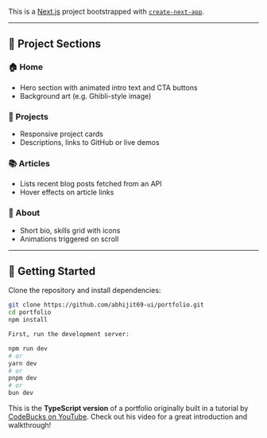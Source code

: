 This is a [Next.js](https://nextjs.org/) project bootstrapped with [`create-next-app`](https://github.com/vercel/next.js/tree/canary/packages/create-next-app).


---

## 📸 Project Sections

### 🏠 Home
- Hero section with animated intro text and CTA buttons  
- Background art (e.g. Ghibli-style image)  

### 💼 Projects
- Responsive project cards  
- Descriptions, links to GitHub or live demos  

### 📚 Articles
- Lists recent blog posts fetched from an API  
- Hover effects on article links  

### 👤 About
- Short bio, skills grid with icons  
- Animations triggered on scroll  

---

## 🚀 Getting Started

Clone the repository and install dependencies:

```bash
git clone https://github.com/abhijit69-ui/portfolio.git
cd portfolio
npm install

First, run the development server:

npm run dev
# or
yarn dev
# or
pnpm dev
# or
bun dev
```
This is the **TypeScript version** of a portfolio originally built in a tutorial by [CodeBucks on YouTube](https://youtu.be/Yw7yWHigGKI?si=8xYwF0DSBT35Wf8x). Check out his video for a great introduction and walkthrough!
